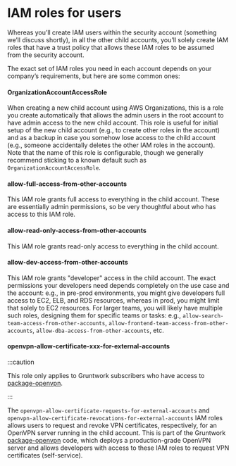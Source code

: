 # IAM roles for users

Whereas you’ll create IAM users within the security account (something we’ll discuss shortly), in all the other child
accounts, you’ll solely create IAM roles that have a trust policy that allows these IAM roles to be assumed from the
security account.

The exact set of IAM roles you need in each account depends on your company’s requirements, but here are some common
ones:


<div className="dlist">

#### OrganizationAccountAccessRole

When creating a new child account using AWS Organizations, this is a role you create automatically that allows the
admin users in the root account to have admin access to the new child account. This role is useful for initial setup
of the new child account (e.g., to create other roles in the account) and as a backup in case you somehow lose access
to the child account (e.g., someone accidentally deletes the other IAM roles in the account). Note that the name of
this role is configurable, though we generally recommend sticking to a known default such as
`OrganizationAccountAccessRole`.

#### allow-full-access-from-other-accounts

This IAM role grants full access to everything in the child account. These are essentially admin permissions, so be
very thoughtful about who has access to this IAM role.

#### allow-read-only-access-from-other-accounts

This IAM role grants read-only access to everything in the child account.

#### allow-dev-access-from-other-accounts

This IAM role grants "developer" access in the child account. The exact permissions your developers need depends
completely on the use case and the account: e.g., in pre-prod environments, you might give developers full access
to EC2, ELB, and RDS resources, whereas in prod, you might limit that solely to EC2 resources. For larger teams, you
will likely have multiple such roles, designing them for specific teams or tasks: e.g.,
`allow-search-team-access-from-other-accounts`, `allow-frontend-team-access-from-other-accounts`,
`allow-dba-access-from-other-accounts`, etc.

#### openvpn-allow-certificate-xxx-for-external-accounts

:::caution

This role only applies to <span className="js-subscribe-cta">Gruntwork subscribers</span> who have access to
[package-openvpn](https://github.com/gruntwork-io/package-openvpn/).

:::

</div>

The `openvpn-allow-certificate-requests-for-external-accounts` and
`openvpn-allow-certificate-revocations-for-external-accounts` IAM roles allows users to request and revoke VPN
certificates, respectively, for an OpenVPN server running in the child account. This is part of the Gruntwork
[package-openvpn](https://github.com/gruntwork-io/package-openvpn/) code, which deploys a production-grade OpenVPN
server and allows developers with access to these IAM roles to request VPN certificates (self-service).


<!-- ##DOCS-SOURCER-START
{"sourcePlugin":"Local File Copier","hash":"f159d5c23afaa110863cab6ea08681f6"}
##DOCS-SOURCER-END -->
